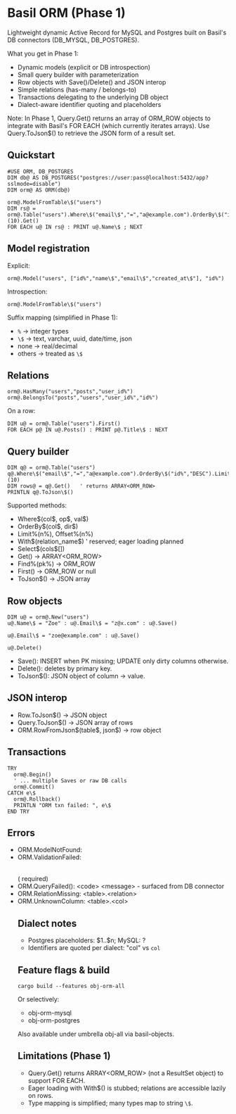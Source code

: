 # Basil ORM (Phase 1)

Lightweight dynamic Active Record for MySQL and Postgres built on Basil's DB connectors (DB_MYSQL, DB_POSTGRES).

What you get in Phase 1:
- Dynamic models (explicit or DB introspection)
- Small query builder with parameterization
- Row objects with Save()/Delete() and JSON interop
- Simple relations (has-many / belongs-to)
- Transactions delegating to the underlying DB object
- Dialect-aware identifier quoting and placeholders

Note: In Phase 1, Query.Get() returns an array of ORM_ROW objects to integrate with Basil's FOR EACH (which currently iterates arrays). Use Query.ToJson\$() to retrieve the JSON form of a result set.

## Quickstart

```
#USE ORM, DB_POSTGRES
DIM db@ AS DB_POSTGRES("postgres://user:pass@localhost:5432/app?sslmode=disable")
DIM orm@ AS ORM(db@)

orm@.ModelFromTable\$("users")
DIM rs@ = orm@.Table("users").Where\$("email\$","=","a@example.com").OrderBy\$("id%","DESC").Limit%(10).Get()
FOR EACH u@ IN rs@ : PRINT u@.Name\$ ; NEXT
```

## Model registration

Explicit:
```
orm@.Model("users", ["id%","name\$","email\$","created_at\$"], "id%")
```

Introspection:
```
orm@.ModelFromTable\$("users")
```

Suffix mapping (simplified in Phase 1):
- `%` -> integer types
- `\$` -> text, varchar, uuid, date/time, json
- none -> real/decimal
- others -> treated as `\$`

## Relations

```
orm@.HasMany("users","posts","user_id%")
orm@.BelongsTo("posts","users","user_id%","id%")
```

On a row:
```
DIM u@ = orm@.Table("users").First()
FOR EACH p@ IN u@.Posts() : PRINT p@.Title\$ : NEXT
```

## Query builder

```
DIM q@ = orm@.Table("users")
q@.Where\$("email\$","=","a@example.com").OrderBy\$("id%","DESC").Limit%(10)
DIM rows@ = q@.Get()   ' returns ARRAY<ORM_ROW>
PRINTLN q@.ToJson\$()
```

Supported methods:
- Where\$(col\$, op\$, val\$)
- OrderBy\$(col\$, dir\$)
- Limit%(n%), Offset%(n%)
- With\$(relation_name\$)   ' reserved; eager loading planned
- Select\$(cols\$[])
- Get() -> ARRAY<ORM_ROW>
- Find%(pk%) -> ORM_ROW
- First() -> ORM_ROW or null
- ToJson\$() -> JSON array

## Row objects

```
DIM u@ = orm@.New("users")
u@.Name\$ = "Zoe" : u@.Email\$ = "z@x.com" : u@.Save()

u@.Email\$ = "zoe@example.com" : u@.Save()

u@.Delete()
```

- Save(): INSERT when PK missing; UPDATE only dirty columns otherwise.
- Delete(): deletes by primary key.
- ToJson\$(): JSON object of column -> value.

## JSON interop
- Row.ToJson\$() -> JSON object
- Query.ToJson\$() -> JSON array of rows
- ORM.RowFromJson\$(table\$, json\$) -> row object

## Transactions

```
TRY
  orm@.Begin()
  ' ... multiple Saves or raw DB calls
  orm@.Commit()
CATCH e\$
  orm@.Rollback()
  PRINTLN "ORM txn failed: ", e\$
END TRY
```

## Errors
- ORM.ModelNotFound: <table>
- ORM.ValidationFailed: <table> (<field> required)
- ORM.QueryFailed(<dialect>): \<code> \<message> - surfaced from DB connector
- ORM.RelationMissing: \<table>.\<relation>
- ORM.UnknownColumn: \<table>.\<col>

## Dialect notes
- Postgres placeholders: \$1..\$n; MySQL: ?
- Identifiers are quoted per dialect: "col" vs `col`

## Feature flags & build

```
cargo build --features obj-orm-all
```
Or selectively:
- obj-orm-mysql
- obj-orm-postgres

Also available under umbrella obj-all via basil-objects.

## Limitations (Phase 1)
- Query.Get() returns ARRAY<ORM_ROW> (not a ResultSet object) to support FOR EACH.
- Eager loading with With\$() is stubbed; relations are accessible lazily on rows.
- Type mapping is simplified; many types map to string `\$`.
